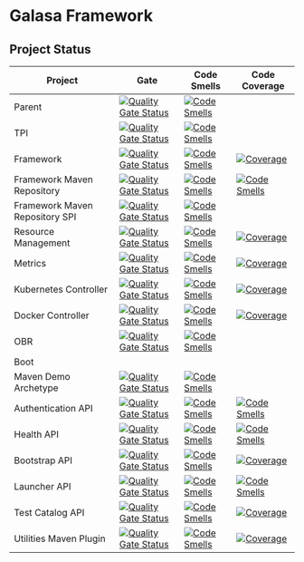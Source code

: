 # Galasa Framework
## Project Status
| Project | Gate | Code Smells | Code Coverage |
| ------- | ---- | ----------- | ------------- |
| Parent | [![Quality Gate Status](https://sonarqube.galasa.dev/api/project_badges/measure?project=dev.galasa%3Agalasa-parent&metric=alert_status)](https://sonarqube.galasa.dev/dashboard?id=dev.galasa%3Agalasa-parent) | [![Code Smells](https://sonarqube.galasa.dev/api/project_badges/measure?project=dev.galasa%3Agalasa-parent&metric=code_smells)](https://sonarqube.galasa.dev/dashboard?id=dev.galasa%3Agalasa-parent) | | 
| TPI | [![Quality Gate Status](https://sonarqube.galasa.dev/api/project_badges/measure?project=dev.galasa%3Adev.galasa&metric=alert_status)](https://sonarqube.galasa.dev/dashboard?id=dev.galasa%3Adev.galasa) | [![Code Smells](https://sonarqube.galasa.dev/api/project_badges/measure?project=dev.galasa%3Adev.galasa&metric=code_smells)](https://sonarqube.galasa.dev/dashboard?id=dev.galasa%3Adev.galasa) |  | 
| Framework | [![Quality Gate Status](https://sonarqube.galasa.dev/api/project_badges/measure?project=dev.galasa%3Adev.galasa.framework&metric=alert_status)](https://sonarqube.galasa.dev/dashboard?id=dev.galasa%3Adev.galasa.framework) | [![Code Smells](https://sonarqube.galasa.dev/api/project_badges/measure?project=dev.galasa%3Adev.galasa.framework&metric=code_smells)](https://sonarqube.galasa.dev/dashboard?id=dev.galasa%3Adev.galasa.framework) | [![Coverage](https://sonarqube.galasa.dev/api/project_badges/measure?project=dev.galasa%3Adev.galasa.framework&metric=coverage)](https://sonarqube.galasa.dev/dashboard?id=dev.galasa%3Adev.galasa.framework) | 
| Framework Maven Repository | [![Quality Gate Status](https://sonarqube.galasa.dev/api/project_badges/measure?project=dev.galasa%3Adev.galasa.framework.maven.repository&metric=alert_status)](https://sonarqube.galasa.dev/dashboard?id=dev.galasa%3Adev.galasa.framework.maven.repository) | [![Code Smells](https://sonarqube.galasa.dev/api/project_badges/measure?project=dev.galasa%3Adev.galasa.framework.maven.repository&metric=code_smells)](https://sonarqube.galasa.dev/dashboard?id=dev.galasa%3Adev.galasa.framework.maven.repository) | [![Code Smells](https://sonarqube.galasa.dev/api/project_badges/measure?project=dev.galasa%3Adev.galasa.framework.maven.repository&metric=code_smells)](https://sonarqube.galasa.dev/dashboard?id=dev.galasa%3Adev.galasa.framework.maven.repository) | 
| Framework Maven Repository SPI | [![Quality Gate Status](https://sonarqube.galasa.dev/api/project_badges/measure?project=dev.galasa%3Adev.galasa.framework.maven.repository.spi&metric=alert_status)](https://sonarqube.galasa.dev/dashboard?id=dev.galasa%3Adev.galasa.framework.maven.repository.spi) | [![Code Smells](https://sonarqube.galasa.dev/api/project_badges/measure?project=dev.galasa%3Adev.galasa.framework.maven.repository.spi&metric=code_smells)](https://sonarqube.galasa.dev/dashboard?id=dev.galasa%3Adev.galasa.framework.maven.repository.spi) |  | 
| Resource Management | [![Quality Gate Status](https://sonarqube.galasa.dev/api/project_badges/measure?project=dev.galasa%3Adev.galasa.framework.resource.management&metric=alert_status)](https://sonarqube.galasa.dev/dashboard?id=dev.galasa%3Adev.galasa.framework.resource.management) | [![Code Smells](https://sonarqube.galasa.dev/api/project_badges/measure?project=dev.galasa%3Adev.galasa.framework.resource.management&metric=code_smells)](https://sonarqube.galasa.dev/dashboard?id=dev.galasa%3Adev.galasa.framework.resource.management) | [![Coverage](https://sonarqube.galasa.dev/api/project_badges/measure?project=dev.galasa%3Adev.galasa.framework.resource.management&metric=coverage)](https://sonarqube.galasa.dev/dashboard?id=dev.galasa%3Adev.galasa.framework.resource.management) | 
| Metrics | [![Quality Gate Status](https://sonarqube.galasa.dev/api/project_badges/measure?project=dev.galasa%3Adev.galasa.framework.metrics&metric=alert_status)](https://sonarqube.galasa.dev/dashboard?id=dev.galasa%3Adev.galasa.framework.metrics) | [![Code Smells](https://sonarqube.galasa.dev/api/project_badges/measure?project=dev.galasa%3Adev.galasa.framework.metrics&metric=code_smells)](https://sonarqube.galasa.dev/dashboard?id=dev.galasa%3Adev.galasa.framework.metrics) | [![Coverage](https://sonarqube.galasa.dev/api/project_badges/measure?project=dev.galasa%3Adev.galasa.framework.metrics&metric=coverage)](https://sonarqube.galasa.dev/dashboard?id=dev.galasa%3Adev.galasa.framework.metrics) | 
| Kubernetes Controller | [![Quality Gate Status](https://sonarqube.galasa.dev/api/project_badges/measure?project=dev.galasa%3Adev.galasa.framework.k8s.controller&metric=alert_status)](https://sonarqube.galasa.dev/dashboard?id=dev.galasa%3Adev.galasa.framework.k8s.controller) | [![Code Smells](https://sonarqube.galasa.dev/api/project_badges/measure?project=dev.galasa%3Adev.galasa.framework.k8s.controller&metric=code_smells)](https://sonarqube.galasa.dev/dashboard?id=dev.galasa%3Adev.galasa.framework.k8s.controller) | [![Coverage](https://sonarqube.galasa.dev/api/project_badges/measure?project=dev.galasa%3Adev.galasa.framework.k8s.controller&metric=coverage)](https://sonarqube.galasa.dev/dashboard?id=dev.galasa%3Adev.galasa.framework.k8s.controller) | 
| Docker Controller | [![Quality Gate Status](https://sonarqube.galasa.dev/api/project_badges/measure?project=dev.galasa%3Adev.galasa.framework.docker.controller&metric=alert_status)](https://sonarqube.galasa.dev/dashboard?id=dev.galasa%3Adev.galasa.framework.docker.controller) | [![Code Smells](https://sonarqube.galasa.dev/api/project_badges/measure?project=dev.galasa%3Adev.galasa.framework.docker.controller&metric=code_smells)](https://sonarqube.galasa.dev/dashboard?id=dev.galasa%3Adev.galasa.framework.docker.controller) | [![Coverage](https://sonarqube.galasa.dev/api/project_badges/measure?project=dev.galasa%3Adev.galasa.framework.docker.controller&metric=coverage)](https://sonarqube.galasa.dev/dashboard?id=dev.galasa%3Adev.galasa.framework.docker.controller) | 
| OBR | [![Quality Gate Status](https://sonarqube.galasa.dev/api/project_badges/measure?project=dev.galasa%3Adev.galasa.framework.obr&metric=alert_status)](https://sonarqube.galasa.dev/dashboard?id=dev.galasa%3Adev.galasa.framework.obr) | [![Code Smells](https://sonarqube.galasa.dev/api/project_badges/measure?project=dev.galasa%3Adev.galasa.framework.obr&metric=code_smells)](https://sonarqube.galasa.dev/dashboard?id=dev.galasa%3Adev.galasa.framework.obr) |  | 
| Boot |  |  |  | 
| Maven Demo Archetype | [![Quality Gate Status](https://sonarqube.galasa.dev/api/project_badges/measure?project=dev.galasa%3Agalasa-demo-archetype&metric=alert_status)](https://sonarqube.galasa.dev/dashboard?id=dev.galasa%3Agalasa-demo-archetype) | [![Code Smells](https://sonarqube.galasa.dev/api/project_badges/measure?project=dev.galasa%3Agalasa-demo-archetype&metric=code_smells)](https://sonarqube.galasa.dev/dashboard?id=dev.galasa%3Agalasa-demo-archetype) |  | 
| Authentication API | [![Quality Gate Status](https://sonarqube.galasa.dev/api/project_badges/measure?project=dev.galasa%3Adev.galasa.framework.api.authentication&metric=alert_status)](https://sonarqube.galasa.dev/dashboard?id=dev.galasa%3Adev.galasa.framework.api.authentication) | [![Code Smells](https://sonarqube.galasa.dev/api/project_badges/measure?project=dev.galasa%3Adev.galasa.framework.api.authentication&metric=code_smells)](https://sonarqube.galasa.dev/dashboard?id=dev.galasa%3Adev.galasa.framework.api.authentication) | [![Code Smells](https://sonarqube.galasa.dev/api/project_badges/measure?project=dev.galasa%3Adev.galasa.framework.api.authentication&metric=code_smells)](https://sonarqube.galasa.dev/dashboard?id=dev.galasa%3Adev.galasa.framework.api.authentication) | 
| Health API | [![Quality Gate Status](https://sonarqube.galasa.dev/api/project_badges/measure?project=dev.galasa%3Adev.galasa.framework.api.health&metric=alert_status)](https://sonarqube.galasa.dev/dashboard?id=dev.galasa%3Adev.galasa.framework.api.health) | [![Code Smells](https://sonarqube.galasa.dev/api/project_badges/measure?project=dev.galasa%3Adev.galasa.framework.api.health&metric=code_smells)](https://sonarqube.galasa.dev/dashboard?id=dev.galasa%3Adev.galasa.framework.api.health) | [![Code Smells](https://sonarqube.galasa.dev/api/project_badges/measure?project=dev.galasa%3Adev.galasa.framework.api.health&metric=code_smells)](https://sonarqube.galasa.dev/dashboard?id=dev.galasa%3Adev.galasa.framework.api.health) | 
| Bootstrap API | [![Quality Gate Status](https://sonarqube.galasa.dev/api/project_badges/measure?project=dev.galasa%3Adev.galasa.framework.api.bootstrap&metric=alert_status)](https://sonarqube.galasa.dev/dashboard?id=dev.galasa%3Adev.galasa.framework.api.bootstrap) | [![Code Smells](https://sonarqube.galasa.dev/api/project_badges/measure?project=dev.galasa%3Adev.galasa.framework.api.bootstrap&metric=code_smells)](https://sonarqube.galasa.dev/dashboard?id=dev.galasa%3Adev.galasa.framework.api.bootstrap) | [![Coverage](https://sonarqube.galasa.dev/api/project_badges/measure?project=dev.galasa%3Adev.galasa.framework.api.bootstrap&metric=coverage)](https://sonarqube.galasa.dev/dashboard?id=dev.galasa%3Adev.galasa.framework.api.bootstrap) | 
| Launcher API | [![Quality Gate Status](https://sonarqube.galasa.dev/api/project_badges/measure?project=dev.galasa%3Adev.galasa.framework.api.launcher&metric=alert_status)](https://sonarqube.galasa.dev/dashboard?id=dev.galasa%3Adev.galasa.framework.api.launcher) | [![Code Smells](https://sonarqube.galasa.dev/api/project_badges/measure?project=dev.galasa%3Adev.galasa.framework.api.launcher&metric=code_smells)](https://sonarqube.galasa.dev/dashboard?id=dev.galasa%3Adev.galasa.framework.api.launcher) | [![Code Smells](https://sonarqube.galasa.dev/api/project_badges/measure?project=dev.galasa%3Adev.galasa.framework.api.launcher&metric=code_smells)](https://sonarqube.galasa.dev/dashboard?id=dev.galasa%3Adev.galasa.framework.api.launcher) | 
| Test Catalog API | [![Quality Gate Status](https://sonarqube.galasa.dev/api/project_badges/measure?project=dev.galasa%3Adev.galasa.framework.api.testcatalog&metric=alert_status)](https://sonarqube.galasa.dev/dashboard?id=dev.galasa%3Adev.galasa.framework.api.testcatalog) | [![Code Smells](https://sonarqube.galasa.dev/api/project_badges/measure?project=dev.galasa%3Adev.galasa.framework.api.testcatalog&metric=code_smells)](https://sonarqube.galasa.dev/dashboard?id=dev.galasa%3Adev.galasa.framework.api.testcatalog) | [![Coverage](https://sonarqube.galasa.dev/api/project_badges/measure?project=dev.galasa%3Adev.galasa.framework.api.testcatalog&metric=coverage)](https://sonarqube.galasa.dev/dashboard?id=dev.galasa%3Adev.galasa.framework.api.testcatalog) | 
| Utilities Maven Plugin | [![Quality Gate Status](https://sonarqube.galasa.dev/api/project_badges/measure?project=dev.galasa%3Agalasautils-maven-plugin&metric=alert_status)](https://sonarqube.galasa.dev/dashboard?id=dev.galasa%3Agalasautils-maven-plugin) | [![Code Smells](https://sonarqube.galasa.dev/api/project_badges/measure?project=dev.galasa%3Agalasautils-maven-plugin&metric=code_smells)](https://sonarqube.galasa.dev/dashboard?id=dev.galasa%3Agalasautils-maven-plugin) | [![Coverage](https://sonarqube.galasa.dev/api/project_badges/measure?project=dev.galasa%3Agalasautils-maven-plugin&metric=coverage)](https://sonarqube.galasa.dev/dashboard?id=dev.galasa%3Agalasautils-maven-plugin) | 

